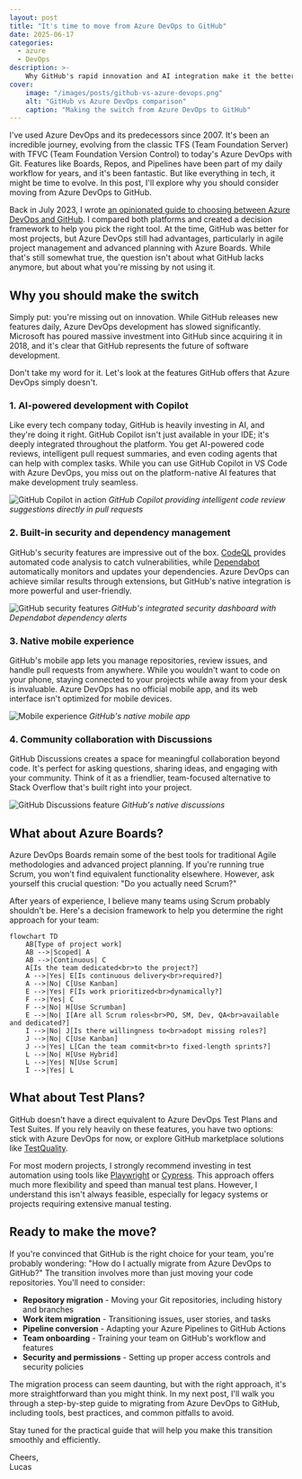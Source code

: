 ```yaml
---
layout: post
title: "It's time to move from Azure DevOps to GitHub"
date: 2025-06-17
categories:
  - azure
  - DevOps
description: >-
    Why GitHub's rapid innovation and AI integration make it the better choice for modern software development teams
cover:
    image: "/images/posts/github-vs-azure-devops.png"
    alt: "GitHub vs Azure DevOps comparison"
    caption: "Making the switch from Azure DevOps to GitHub"
---
```


I've used Azure DevOps and its predecessors since 2007. It's been an incredible journey, evolving from the classic TFS (Team Foundation Server) with TFVC (Team Foundation Version Control) to today's Azure DevOps with Git. Features like Boards, Repos, and Pipelines have been part of my daily workflow for years, and it's been fantastic. But like everything in tech, it might be time to evolve. In this post, I'll explore why you should consider moving from Azure DevOps to GitHub.

Back in July 2023, I wrote [an opinionated guide to choosing between Azure DevOps and GitHub](/posts/2023-07-04-github-vs-azure-devops/). I compared both platforms and created a decision framework to help you pick the right tool. At the time, GitHub was better for most projects, but Azure DevOps still had advantages, particularly in agile project management and advanced planning with Azure Boards. While that's still somewhat true, the question isn't about what GitHub lacks anymore, but about what you're missing by not using it.

## Why you should make the switch

Simply put: you're missing out on innovation. While GitHub releases new features daily, Azure DevOps development has slowed significantly. Microsoft has poured massive investment into GitHub since acquiring it in 2018, and it's clear that GitHub represents the future of software development.

Don't take my word for it. Let's look at the features GitHub offers that Azure DevOps simply doesn't.

### 1. AI-powered development with Copilot

Like every tech company today, GitHub is heavily investing in AI, and they're doing it right. GitHub Copilot isn't just available in your IDE; it's deeply integrated throughout the platform. You get AI-powered code reviews, intelligent pull request summaries, and even coding agents that can help with complex tasks. While you can use GitHub Copilot in VS Code with Azure DevOps, you miss out on the platform-native AI features that make development truly seamless.

![GitHub Copilot in action](/images/posts/github-copilot-pr-review.png "GitHub Copilot providing AI-powered pull request reviews")
*GitHub Copilot providing intelligent code review suggestions directly in pull requests*

### 2. Built-in security and dependency management

GitHub's security features are impressive out of the box. [CodeQL](https://docs.github.com/en/code-security/secure-coding/using-code-scanning-with-github-codeql/about-code-scanning) provides automated code analysis to catch vulnerabilities, while [Dependabot](https://docs.github.com/en/code-security/supply-chain-security/keeping-your-dependencies-updated-automatically/about-dependency-updates) automatically monitors and updates your dependencies. Azure DevOps can achieve similar results through extensions, but GitHub's native integration is more powerful and user-friendly.

![GitHub security features](/images/posts/github-security-dashboard.png "GitHub's security dashboard showing Dependabot alerts")
*GitHub's integrated security dashboard with Dependabot dependency alerts*

### 3. Native mobile experience

GitHub's mobile app lets you manage repositories, review issues, and handle pull requests from anywhere. While you wouldn't want to code on your phone, staying connected to your projects while away from your desk is invaluable. Azure DevOps has no official mobile app, and its web interface isn't optimized for mobile devices.

![Mobile experience](/images/posts/github-mobile-app.png "GitHub mobile app")
*GitHub's native mobile app*

### 4. Community collaboration with Discussions

GitHub Discussions creates a space for meaningful collaboration beyond code. It's perfect for asking questions, sharing ideas, and engaging with your community. Think of it as a friendlier, team-focused alternative to Stack Overflow that's built right into your project.

![GitHub Discussions feature](/images/posts/github-discussions.png "GitHub Discussions feature")
*GitHub's native discussions*

## What about Azure Boards?

Azure DevOps Boards remain some of the best tools for traditional Agile methodologies and advanced project planning. If you're running true Scrum, you won't find equivalent functionality elsewhere. However, ask yourself this crucial question: "Do you actually need Scrum?"

After years of experience, I believe many teams using Scrum probably shouldn't be. Here's a decision framework to help you determine the right approach for your team:

```mermaid
flowchart TD
    AB[Type of project work]
    AB -->|Scoped| A
    AB -->|Continuous| C
    A[Is the team dedicated<br>to the project?] 
    A -->|Yes| E[Is continuous delivery<br>required?]
    A -->|No| C[Use Kanban]
    E -->|Yes| F[Is work prioritized<br>dynamically?]
    F -->|Yes| C
    F -->|No| H[Use Scrumban]
    E -->|No| I[Are all Scrum roles<br>PO, SM, Dev, QA<br>available and dedicated?]
    I -->|No| J[Is there willingness to<br>adopt missing roles?]
    J -->|No| C[Use Kanban]
    J -->|Yes| L[Can the team commit<br>to fixed-length sprints?]
    L -->|No| H[Use Hybrid]
    L -->|Yes| N[Use Scrum]
    I -->|Yes| L
```

## What about Test Plans?

GitHub doesn't have a direct equivalent to Azure DevOps Test Plans and Test Suites. If you rely heavily on these features, you have two options: stick with Azure DevOps for now, or explore GitHub marketplace solutions like [TestQuality](https://github.com/marketplace/testquality?tab=readme).

For most modern projects, I strongly recommend investing in test automation using tools like [Playwright](https://playwright.dev/) or [Cypress](https://www.cypress.io/). This approach offers much more flexibility and speed than manual test plans. However, I understand this isn't always feasible, especially for legacy systems or projects requiring extensive manual testing.

## Ready to make the move?

If you're convinced that GitHub is the right choice for your team, you're probably wondering: "How do I actually migrate from Azure DevOps to GitHub?" The transition involves more than just moving your code repositories. You'll need to consider:

- **Repository migration** - Moving your Git repositories, including history and branches
- **Work item migration** - Transitioning issues, user stories, and tasks
- **Pipeline conversion** - Adapting your Azure Pipelines to GitHub Actions
- **Team onboarding** - Training your team on GitHub's workflow and features
- **Security and permissions** - Setting up proper access controls and security policies

The migration process can seem daunting, but with the right approach, it's more straightforward than you might think. In my next post, I'll walk you through a step-by-step guide to migrating from Azure DevOps to GitHub, including tools, best practices, and common pitfalls to avoid.

Stay tuned for the practical guide that will help you make this transition smoothly and efficiently.

Cheers,\
Lucas